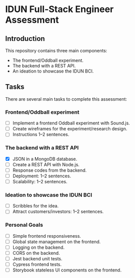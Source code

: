 # IDUN Full-Stack Engineer Assessment

## Introduction

This repository contains three main components:

- The frontend/Oddball experiment.
- The backend with a REST API.
- An ideation to showcase the IDUN BCI.

## Tasks

There are several main tasks to complete this assessment:

### Frontend/Oddball experiment

- [ ] Implement a frontend Oddball experiment with Sound.js.
- [ ] Create wireframes for the experiment/research design.
- [ ] Instructions 1–2 sentences.

### The backend with a REST API

- [x] JSON in a MongoDB database.
- [ ] Create a REST API with Node.js.
- [ ] Response codes from the backend.
- [ ] Deployment: 1–2 sentences.
- [ ] Scalability: 1–2 sentences.

### Ideation to showcase the IDUN BCI

- [ ] Scribbles for the idea.
- [ ] Attract customers/investors: 1–2 sentences.

### Personal Goals

- [ ] Simple frontend responsiveness.
- [ ] Global state management on the frontend.
- [ ] Logging on the backend.
- [ ] CORS on the backend.
- [ ] Jest backend unit tests.
- [ ] Cypress frontend tests.
- [ ] Storybook stateless UI components on the frontend.
